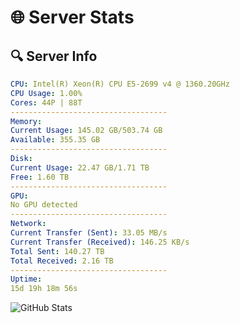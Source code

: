 # 🌐 Server Stats
## 🔍 Server Info
```yaml
CPU: Intel(R) Xeon(R) CPU E5-2699 v4 @ 1360.20GHz
CPU Usage: 1.00%
Cores: 44P | 88T
-----------------------------------
Memory:
Current Usage: 145.02 GB/503.74 GB
Available: 355.35 GB
-----------------------------------
Disk:
Current Usage: 22.47 GB/1.71 TB
Free: 1.60 TB
-----------------------------------
GPU:
No GPU detected
-----------------------------------
Network:
Current Transfer (Sent): 33.05 MB/s
Current Transfer (Received): 146.25 KB/s
Total Sent: 140.27 TB
Total Received: 2.16 TB
-----------------------------------
Uptime:
15d 19h 18m 56s
```
![GitHub Stats](https://img.shields.io/badge/Updated-2025-02-23_18:02:14-blue)